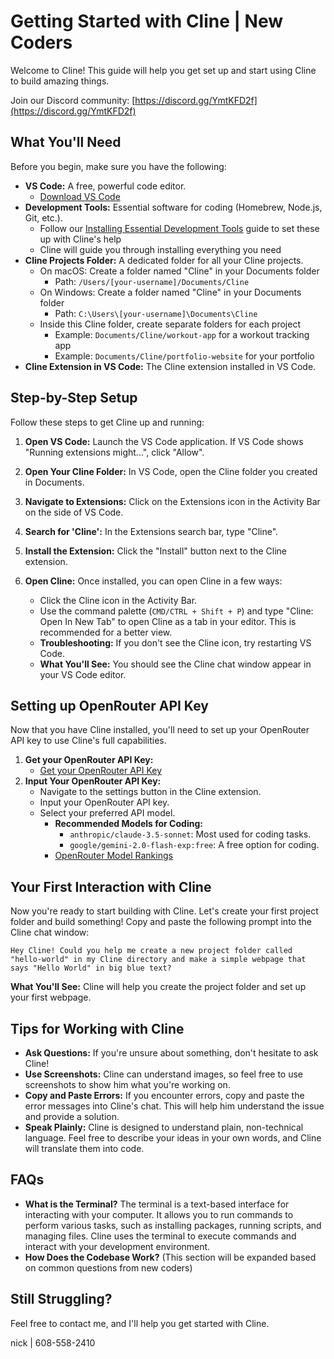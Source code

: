 # Getting Started with Cline | New Coders

Welcome to Cline! This guide will help you get set up and start using Cline to build amazing things.

Join our Discord community: [https://discord.gg/YmtKFD2f](https://discord.gg/YmtKFD2f)

## What You'll Need

Before you begin, make sure you have the following:

-   **VS Code:** A free, powerful code editor.
    -   [Download VS Code](https://code.visualstudio.com/)
-   **Development Tools:** Essential software for coding (Homebrew, Node.js, Git, etc.).
    -   Follow our [Installing Essential Development Tools](installing-dev-essentials.md) guide to set these up with Cline's help
    -   Cline will guide you through installing everything you need
-   **Cline Projects Folder:** A dedicated folder for all your Cline projects.
    - On macOS: Create a folder named "Cline" in your Documents folder
      - Path: `/Users/[your-username]/Documents/Cline`
    - On Windows: Create a folder named "Cline" in your Documents folder
      - Path: `C:\Users\[your-username]\Documents\Cline`
    - Inside this Cline folder, create separate folders for each project
      - Example: `Documents/Cline/workout-app` for a workout tracking app
      - Example: `Documents/Cline/portfolio-website` for your portfolio
-   **Cline Extension in VS Code:** The Cline extension installed in VS Code.

## Step-by-Step Setup

Follow these steps to get Cline up and running:

1. **Open VS Code:** Launch the VS Code application. If VS Code shows "Running extensions might...", click "Allow".

2. **Open Your Cline Folder:** In VS Code, open the Cline folder you created in Documents.

3. **Navigate to Extensions:** Click on the Extensions icon in the Activity Bar on the side of VS Code.

4. **Search for 'Cline':** In the Extensions search bar, type "Cline".

5. **Install the Extension:** Click the "Install" button next to the Cline extension.

6. **Open Cline:** Once installed, you can open Cline in a few ways:
   - Click the Cline icon in the Activity Bar.
   - Use the command palette (`CMD/CTRL + Shift + P`) and type "Cline: Open In New Tab" to open Cline as a tab in your editor. This is recommended for a better view.
   - **Troubleshooting:** If you don't see the Cline icon, try restarting VS Code.
   - **What You'll See:** You should see the Cline chat window appear in your VS Code editor.

## Setting up OpenRouter API Key

Now that you have Cline installed, you'll need to set up your OpenRouter API key to use Cline's full capabilities.

1.  **Get your OpenRouter API Key:**
    -   [Get your OpenRouter API Key](https://openrouter.ai/)
2.  **Input Your OpenRouter API Key:**
    -   Navigate to the settings button in the Cline extension.
    -   Input your OpenRouter API key.
    -   Select your preferred API model.
        -   **Recommended Models for Coding:**
            -   `anthropic/claude-3.5-sonnet`: Most used for coding tasks.
            -   `google/gemini-2.0-flash-exp:free`: A free option for coding.
        -   [OpenRouter Model Rankings](https://openrouter.ai/rankings/programming)

## Your First Interaction with Cline

Now you're ready to start building with Cline. Let's create your first project folder and build something! Copy and paste the following prompt into the Cline chat window:

```
Hey Cline! Could you help me create a new project folder called "hello-world" in my Cline directory and make a simple webpage that says "Hello World" in big blue text?
```

**What You'll See:** Cline will help you create the project folder and set up your first webpage.

## Tips for Working with Cline

-   **Ask Questions:** If you're unsure about something, don't hesitate to ask Cline!
-   **Use Screenshots:** Cline can understand images, so feel free to use screenshots to show him what you're working on.
-   **Copy and Paste Errors:** If you encounter errors, copy and paste the error messages into Cline's chat. This will help him understand the issue and provide a solution.
-   **Speak Plainly:** Cline is designed to understand plain, non-technical language. Feel free to describe your ideas in your own words, and Cline will translate them into code.

## FAQs

-   **What is the Terminal?** The terminal is a text-based interface for interacting with your computer. It allows you to run commands to perform various tasks, such as installing packages, running scripts, and managing files. Cline uses the terminal to execute commands and interact with your development environment.
-   **How Does the Codebase Work?** (This section will be expanded based on common questions from new coders)

## Still Struggling?

Feel free to contact me, and I'll help you get started with Cline.

nick | 608-558-2410
